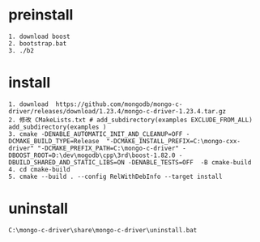 
# preinstall
    1. download boost
    2. bootstrap.bat
    3. ./b2
# install
    1. download  https://github.com/mongodb/mongo-c-driver/releases/download/1.23.4/mongo-c-driver-1.23.4.tar.gz        
    2. 修改 CMakeLists.txt # add_subdirectory(examples EXCLUDE_FROM_ALL)  add_subdirectory(examples )
    3. cmake -DENABLE_AUTOMATIC_INIT_AND_CLEANUP=OFF -DCMAKE_BUILD_TYPE=Release  "-DCMAKE_INSTALL_PREFIX=C:\mongo-cxx-driver" "-DCMAKE_PREFIX_PATH=C:\mongo-c-driver" -DBOOST_ROOT=D:\dev\mogodb\cpp\3rd\boost-1.82.0 -DBUILD_SHARED_AND_STATIC_LIBS=ON -DENABLE_TESTS=OFF  -B cmake-build   
    4. cd cmake-build   
    5. cmake --build . --config RelWithDebInfo --target install


# uninstall
    C:\mongo-c-driver\share\mongo-c-driver\uninstall.bat